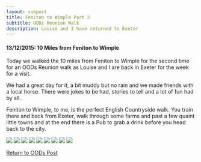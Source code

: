 ```yaml
---
layout: subpost
title: Feniton to Wimple Part 2
subtitle: OODs Reunion Walk
description: Louise and I have returned to Exeter
---
```


<h4>13/12/2015: 10 Miles from Feniton to Wimple</h4>

Today we walked the 10 miles from Feniton to Wimple for the second time for an OODs Reunion walk as Louise and I are back in Exeter for the week for a visit.

We had a great day for it, a bit muddy but no rain and we made friends with a local horse. There were jokes to be had, stories to tell and a lot of fun had by all. 

Feniton to Wimple, to me, is the perfect English Countryside walk. You train there and back from Exeter, walk through some farms and past a few quaint little towns and at the end there is a Pub to grab a drink before you head back to the city.

<img src="https://adventuresofthetravellingtwins.com/Photos/2015-12-13-FenitonToWimplePart2/day11-min.JPG" class="image1">
<img src="https://adventuresofthetravellingtwins.com/Photos/2015-12-13-FenitonToWimplePart2/day12-min.JPG" class="image1">
<img src="https://adventuresofthetravellingtwins.com/Photos/2015-12-13-FenitonToWimplePart2/day13-min.JPG" class="image1">
<img src="https://adventuresofthetravellingtwins.com/Photos/2015-12-13-FenitonToWimplePart2/day14-min.JPG" class="image1">
<img src="https://adventuresofthetravellingtwins.com/Photos/2015-12-13-FenitonToWimplePart2/day15-min.JPG" class="image1">
<img src="https://adventuresofthetravellingtwins.com/Photos/2015-12-13-FenitonToWimplePart2/day16-min.JPG" class="image1">
<img src="https://adventuresofthetravellingtwins.com/Photos/2015-12-13-FenitonToWimplePart2/day17-min.JPG" class="image1">
<img src="https://adventuresofthetravellingtwins.com/Photos/2015-12-13-FenitonToWimplePart2/day18-min.JPG" class="image1">
<img src="https://adventuresofthetravellingtwins.com/Photos/2015-12-13-FenitonToWimplePart2/day19-min.JPG" class="image1">

<a href="https://adventuresofthetravellingtwins.com/2013/09/21/oddswalks/">Return to OODs Post</a>
